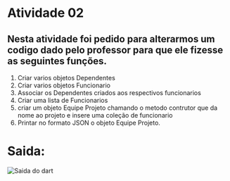# Atividade 02
## Nesta atividade foi pedido para alterarmos um codigo dado pelo professor para que ele fizesse as seguintes funções.
1. Criar varios objetos Dependentes
2. Criar varios objetos Funcionario
3. Associar os Dependentes criados aos respectivos funcionarios 
4. Criar uma lista de Funcionarios
5. criar um objeto Equipe Projeto chamando o metodo contrutor que da nome ao projeto e insere uma coleção de funcionario 
6. Printar no formato JSON o objeto Equipe Projeto.
# Saida:
![Saida do dart](Atividade-02/SaidaDart.png)
